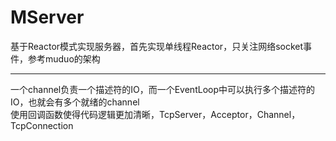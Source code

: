 # MServer
基于Reactor模式实现服务器，首先实现单线程Reactor，只关注网络socket事件，参考muduo的架构
***
一个channel负责一个描述符的IO，而一个EventLoop中可以执行多个描述符的IO，也就会有多个就绪的channel  
使用回调函数使得代码逻辑更加清晰，TcpServer，Acceptor，Channel，TcpConnection


